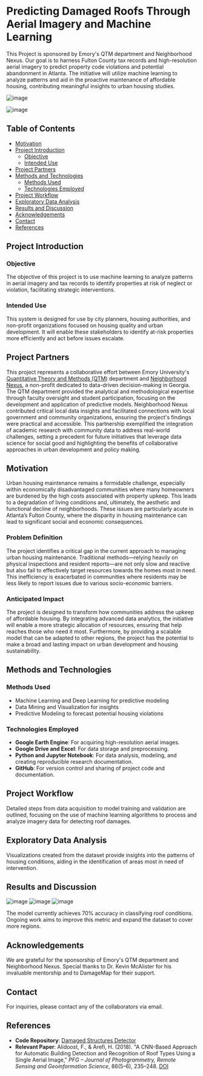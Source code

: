 # Predicting Damaged Roofs Through Aerial Imagery and Machine Learning
This Project is sponsored by Emory's QTM department and Neighborhood Nexus. Our goal is to harness Fulton County tax records and high-resolution aerial imagery to predict property code violations and potential abandonment in Atlanta. The initiative will utilize machine learning to analyze patterns and aid in the proactive maintenance of affordable housing, contributing meaningful insights to urban housing studies.

![image](https://github.com/lornalyu/QTM-Project/assets/157392307/d1d9deee-2d70-4d06-8683-da73d9032be7)

![image](https://github.com/lornalyu/QTM-Project/assets/157392307/0d5a4df3-d46c-4f60-bdaf-68015f6a2481)

## Table of Contents

- [Motivation](#motivation)
- [Project Introduction](#project-introduction)
  - [Objective](#objective)
  - [Intended Use](#intended-use)
- [Project Partners](#project-partners)
- [Methods and Technologies](#methods-and-technologies)
  - [Methods Used](#methods-used)
  - [Technologies Employed](#technologies-employed)
- [Project Workflow](#project-workflow)
- [Exploratory Data Analysis](#exploratory-data-analysis)
- [Results and Discussion](#results-and-discussion)
- [Acknowledgements](#acknowledgements)
- [Contact](#contact)
- [References](#references)

## Project Introduction

### Objective

The objective of this project is to use machine learning to analyze patterns in aerial imagery and tax records to identify properties at risk of neglect or violation, facilitating strategic interventions.

### Intended Use

This system is designed for use by city planners, housing authorities, and non-profit organizations focused on housing quality and urban development. It will enable these stakeholders to identify at-risk properties more efficiently and act before issues escalate.

## Project Partners

This project represents a collaborative effort between Emory University's [Quantitative Theory and Methods (QTM)](https://quantitative.emory.edu/index.html) department and  [Neighborhood Nexus](https://neighborhoodnexus.org/), a non-profit dedicated to data-driven decision-making in Georgia. The QTM department provided the analytical and methodological expertise through faculty oversight and student participation, focusing on the development and application of predictive models. Neighborhood Nexus contributed critical local data insights and facilitated connections with local government and community organizations, ensuring the project's findings were practical and accessible. This partnership exemplified the integration of academic research with community data to address real-world challenges, setting a precedent for future initiatives that leverage data science for social good and highlighting the benefits of collaborative approaches in urban development and policy making.


## Motivation

Urban housing maintenance remains a formidable challenge, especially within economically disadvantaged communities where many homeowners are burdened by the high costs associated with property upkeep. This leads to a degradation of living conditions and, ultimately, the aesthetic and functional decline of neighborhoods. These issues are particularly acute in Atlanta’s Fulton County, where the disparity in housing maintenance can lead to significant social and economic consequences.

### Problem Definition

The project identifies a critical gap in the current approach to managing urban housing maintenance. Traditional methods—relying heavily on physical inspections and resident reports—are not only slow and reactive but also fail to effectively target resources towards the homes most in need. This inefficiency is exacerbated in communities where residents may be less likely to report issues due to various socio-economic barriers.

### Anticipated Impact

The project is designed to transform how communities address the upkeep of affordable housing. By integrating advanced data analytics, the initiative will enable a more strategic allocation of resources, ensuring that help reaches those who need it most. Furthermore, by providing a scalable model that can be adapted to other regions, the project has the potential to make a broad and lasting impact on urban development and housing sustainability.


## Methods and Technologies

### Methods Used

- Machine Learning and Deep Learning for predictive modeling
- Data Mining and Visualization for insights
- Predictive Modeling to forecast potential housing violations

### Technologies Employed

- **Google Earth Engine**: For acquiring high-resolution aerial images.
- **Google Drive and Excel**: For data storage and preprocessing.
- **Python and Jupyter Notebook**: For data analysis, modeling, and creating reproducible research documentation.
- **GitHub**: For version control and sharing of project code and documentation.

## Project Workflow

Detailed steps from data acquisition to model training and validation are outlined, focusing on the use of machine learning algorithms to process and analyze imagery data for detecting roof damages.

## Exploratory Data Analysis

Visualizations created from the dataset provide insights into the patterns of housing conditions, aiding in the identification of areas most in need of intervention.

## Results and Discussion
![image](https://github.com/lornalyu/QTM-Project/assets/157392307/fe02956a-e4ec-4273-9e2d-cd0f3a39f67a)
![image](https://github.com/lornalyu/QTM-Project/assets/157392307/c0fb2f29-0ee3-494a-b83a-0ad1c3abc014)
![image](https://github.com/lornalyu/QTM-Project/assets/157392307/4dcefcbb-3cff-4e0e-8b42-1e3f47bfd777)

The model currently achieves 70% accuracy in classifying roof conditions. Ongoing work aims to improve this metric and expand the dataset to cover more regions.

## Acknowledgements

We are grateful for the sponsorship of Emory's QTM department and Neighborhood Nexus. Special thanks to Dr. Kevin McAlister for his invaluable mentorship and to DamageMap for their support.

## Contact

For inquiries, please contact any of the collaborators via email.

## References

- **Code Repository**: [Damaged Structures Detector](https://github.com/your_repository_here)
- **Relevant Paper**: Alidoost, F., & Arefi, H. (2018). "A CNN-Based Approach for Automatic Building Detection and Recognition of Roof Types Using a Single Aerial Image," *PFG – Journal of Photogrammetry, Remote Sensing and Geoinformation Science*, 86(5–6), 235–248. [DOI](https://doi.org/10.1007/s41064-018-0060-5)
